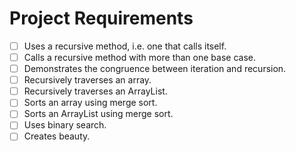 # Project Requirements

- [ ] Uses a recursive method, i.e. one that calls itself.
- [ ] Calls a recursive method with more than one base case.
- [ ] Demonstrates the congruence between iteration and recursion.
- [ ] Recursively traverses an array.
- [ ] Recursively traverses an ArrayList.
- [ ] Sorts an array using merge sort.
- [ ] Sorts an ArrayList using merge sort.
- [ ] Uses binary search.
- [ ] Creates beauty.
